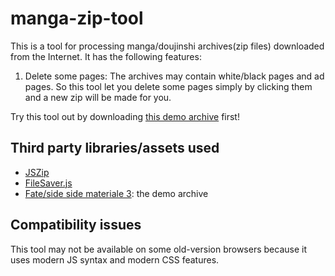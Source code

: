 # manga-zip-tool

This is a tool for processing manga/doujinshi archives(zip files) downloaded from the Internet. It has the following features:

1. Delete some pages: The archives may contain white/black pages and ad pages. So this tool let you delete some pages simply by clicking them and a new zip will be made for you.

Try this tool out by downloading [this demo archive](./Fateside%20side%20materiale%203.zip) first!

## Third party libraries/assets used

- [JSZip](https://stuk.github.io/jszip/)
- [FileSaver.js](https://github.com/eligrey/FileSaver.js)
- [Fate/side side materiale 3](https://www.typemoon.com/download/stay_night.html): the demo archive

## Compatibility issues

This tool may not be available on some old-version browsers because it uses modern JS syntax and modern CSS features.